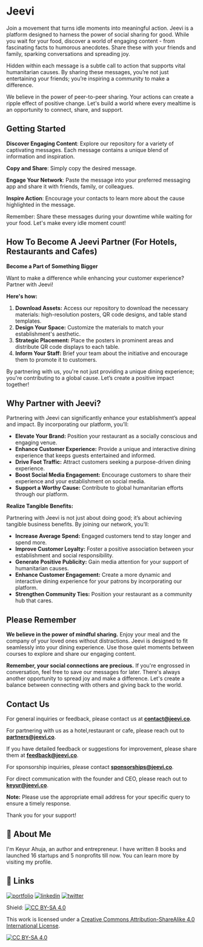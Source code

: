 # Jeevi

Join a movement that turns idle moments into meaningful action. Jeevi is a platform designed to harness the power of social sharing for good. While you wait for your food, discover a world of engaging content - from fascinating facts to humorous anecdotes. Share these with your friends and family, sparking conversations and spreading joy.

Hidden within each message is a subtle call to action that supports vital humanitarian causes. By sharing these messages, you’re not just entertaining your friends; you’re inspiring a community to make a difference.

We believe in the power of peer-to-peer sharing. Your actions can create a ripple effect of positive change. Let's build a world where every mealtime is an opportunity to connect, share, and support.

## Getting Started

**Discover Engaging Content**: Explore our repository for a variety of captivating messages. Each message contains a unique blend of information and inspiration.

**Copy and Share**: Simply copy the desired message.

**Engage Your Network**: Paste the message into your preferred messaging app and share it with friends, family, or colleagues.

**Inspire Action**: Encourage your contacts to learn more about the cause highlighted in the message.

Remember: Share these messages during your downtime while waiting for your food. Let's make every idle moment count!

## How To Become A Jeevi Partner (For Hotels, Restaurants and Cafes)

**Become a Part of Something Bigger**

Want to make a difference while enhancing your customer experience? Partner with Jeevi!

**Here's how:**

1. **Download Assets:** Access our repository to download the necessary materials: high-resolution posters, QR code designs, and table stand templates. 
2. **Design Your Space:** Customize the materials to match your establishment's aesthetic.
3. **Strategic Placement:** Place the posters in prominent areas and distribute QR code displays to each table.
4. **Inform Your Staff:** Brief your team about the initiative and encourage them to promote it to customers. 

By partnering with us, you're not just providing a unique dining experience; you're contributing to a global cause. Let’s create a positive impact together!

## Why Partner with Jeevi?

Partnering with Jeevi can significantly enhance your establishment’s appeal and impact. By incorporating our platform, you’ll:

* **Elevate Your Brand:** Position your restaurant as a socially conscious and engaging venue.
* **Enhance Customer Experience:** Provide a unique and interactive dining experience that keeps guests entertained and informed.
* **Drive Foot Traffic:** Attract customers seeking a purpose-driven dining experience.
* **Boost Social Media Engagement:** Encourage customers to share their experience and your establishment on social media.
* **Support a Worthy Cause:** Contribute to global humanitarian efforts through our platform.

**Realize Tangible Benefits:**

Partnering with Jeevi is not just about doing good; it’s about achieving tangible business benefits. By joining our network, you’ll:

* **Increase Average Spend:** Engaged customers tend to stay longer and spend more.
* **Improve Customer Loyalty:** Foster a positive association between your establishment and social responsibility.
* **Generate Positive Publicity:** Gain media attention for your support of humanitarian causes.
* **Enhance Customer Engagement:** Create a more dynamic and interactive dining experience for your patrons by incorporating our platform. 
* **Strengthen Community Ties:** Position your restaurant as a community hub that cares. 

## Please Remember

**We believe in the power of mindful sharing.** Enjoy your meal and the company of your loved ones without distractions. Jeevi is designed to fit seamlessly into your dining experience. Use those quiet moments between courses to explore and share our engaging content. 

**Remember, your social connections are precious.** If you're engrossed in conversation, feel free to save our messages for later. There's always another opportunity to spread joy and make a difference. Let's create a balance between connecting with others and giving back to the world. 


## Contact Us

For general inquiries or feedback, please contact us at **contact@jeevi.co**.

For partnering with us as a hotel,restaurant or cafe, please reach out to **partners@jeevi.co**.

If you have detailed feedback or suggestions for improvement, please share them at **feedback@jeevi.co**.

For sponsorship inquiries, please contact **sponsorships@jeevi.co**.

For direct communication with the founder and CEO, please reach out to **keyur@jeevi.co**.

**Note:** Please use the appropriate email address for your specific query to ensure a timely response.

Thank you for your support!

## 🚀 About Me
I'm Keyur Ahuja, an author and entrepreneur. I have written 8 books and launched 16 startups and 5 nonprofits till now. You can learn more by visiting my profile.

## 🔗 Links
[![portfolio](https://img.shields.io/badge/my_portfolio-000?style=for-the-badge&logo=ko-fi&logoColor=white)](https://keyurahuja.com/)
[![linkedin](https://img.shields.io/badge/linkedin-0A66C2?style=for-the-badge&logo=linkedin&logoColor=white)](https://www.linkedin.com/in/keyur-ahuja/)
[![twitter](https://img.shields.io/badge/twitter-1DA1F2?style=for-the-badge&logo=twitter&logoColor=white)](https://twitter.com/KeyurAhuja)

Shield: [![CC BY-SA 4.0][cc-by-sa-shield]][cc-by-sa]

This work is licensed under a
[Creative Commons Attribution-ShareAlike 4.0 International License][cc-by-sa].

[![CC BY-SA 4.0][cc-by-sa-image]][cc-by-sa]

[cc-by-sa]: http://creativecommons.org/licenses/by-sa/4.0/
[cc-by-sa-image]: https://licensebuttons.net/l/by-sa/4.0/88x31.png
[cc-by-sa-shield]: https://img.shields.io/badge/License-CC%20BY--SA%204.0-lightgrey.svg
